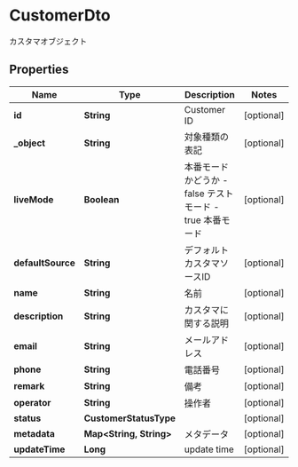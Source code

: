 

# CustomerDto

カスタマオブジェクト

## Properties

| Name | Type | Description | Notes |
|------------ | ------------- | ------------- | -------------|
|**id** | **String** | Customer ID |  [optional] |
|**_object** | **String** | 対象種類の表記 |  [optional] |
|**liveMode** | **Boolean** | 本番モードかどうか - false テストモード - true 本番モード  |  [optional] |
|**defaultSource** | **String** | デフォルトカスタマソースID |  [optional] |
|**name** | **String** | 名前 |  [optional] |
|**description** | **String** | カスタマに関する説明 |  [optional] |
|**email** | **String** | メールアドレス |  [optional] |
|**phone** | **String** | 電話番号 |  [optional] |
|**remark** | **String** | 備考 |  [optional] |
|**operator** | **String** | 操作者 |  [optional] |
|**status** | **CustomerStatusType** |  |  [optional] |
|**metadata** | **Map&lt;String, String&gt;** | メタデータ |  [optional] |
|**updateTime** | **Long** | update time |  [optional] |



